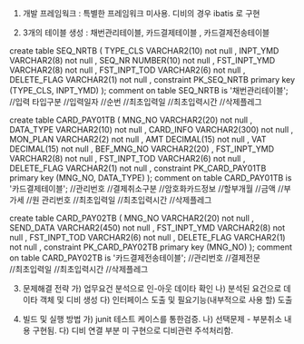 
1. 개발 프레임웍크 
 :  특별한 프레임워크 미사용. 디비의 경우 ibatis 로 구현
 
2. 3개의 테이블 생성 : 채번관리테이블, 카드결제테이블 , 카드결제전송테이블

create table SEQ_NRTB	(
	TYPE_CLS VARCHAR2(10) not null ,
	INPT_YMD VARCHAR2(8) not null ,
	SEQ_NR   NUMBER(10) not null ,
	FST_INPT_YMD VARCHAR2(8) not null ,
	FST_INPT_TOD VARCHAR2(6) not null ,
	DELETE_FLAG VARCHAR2(1) not null ,
	constraint PK_SEQ_NRTB primary key (TYPE_CLS, INPT_YMD)
	);
	comment on table SEQ_NRTB is '채번관리테이블';
	//입력 타입구분
	//입력일자
	//순번
	//최초입력일
	//최초입력시간
	//삭제플레그
	
 create table CARD_PAY01TB	(
	MNG_NO      VARCHAR2(20) not null ,
	DATA_TYPE   VARCHAR2(10) not null ,
	CARD_INFO   VARCHAR2(300) not null ,
	MON_PLAN    VARCHAR2(2) not null ,
	AMT   DECIMAL(15) not null ,
	VAT   DECIMAL(15) not null ,
	BEF_MNG_NO      VARCHAR2(20)  ,
	FST_INPT_YMD VARCHAR2(8) not null ,
	FST_INPT_TOD VARCHAR2(6) not null ,
	DELETE_FLAG VARCHAR2(1) not null ,
	constraint PK_CARD_PAY01TB primary key (MNG_NO, DATA_TYPE)
	);
	comment on table CARD_PAY01TB is '카드결제테이블';
	//관리번호
	//결제취소구분
	//암호화카드정보
	//할부개월
	//금액
	//부가세
	//원 관리번호
	//최초입력일
	//최초입력시간
	//삭제플레그
		
create table CARD_PAY02TB	(
	MNG_NO      VARCHAR2(20) not null ,
	SEND_DATA   VARCHAR2(450) not null ,
	FST_INPT_YMD VARCHAR2(8) not null ,
	FST_INPT_TOD VARCHAR2(6) not null ,
	DELETE_FLAG VARCHAR2(1) not null ,
	constraint PK_CARD_PAY02TB primary key (MNG_NO)
	);
	comment on table CARD_PAY02TB is '카드결제전송테이블';
	//관리번호
	//결제전문	
	//최초입력일
	//최초입력시간
	//삭제플레그	
  
3. 문제해결 전략
 가) 업무요건 분석으로 인-아웃 데이타 확인 
 나) 분석된 요건으로 데이타 객체 및 디비 생성
 다) 인터페이스 도출 및 필요기능(내부적으로 사용 할) 도출
   
4. 빌드 및 실행 방법
 가) junit 테스트 케이스를 통한검증.
 나) 선택문제 - 부분취소 내용 구현됨.
 다) 디비 연결 부분 미 구현으로 디비관련 주석처리함.
	
